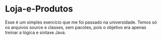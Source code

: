 # Loja-e-Produtos
Esse é um simples exercício que me foi passado na universidade. Temos só os arquivos source e classes, sem pacotes, pois o objetivo era apenas treinar a lógica e sintaxe Java.
